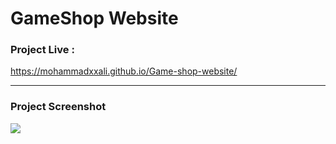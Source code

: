 # GameShop Website


### Project Live :
https://mohammadxxali.github.io/Game-shop-website/

--------

### Project Screenshot
![](https://github.com/mohammadxxali/Game-shop-website/blob/main/Screenshot.png)

